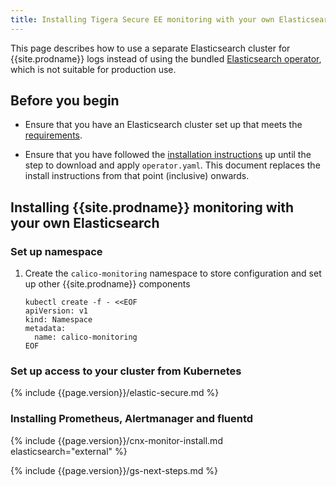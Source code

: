 ```yaml
---
title: Installing Tigera Secure EE monitoring with your own Elasticsearch
---
```


This page describes how to use a separate Elasticsearch cluster for {{site.prodname}} logs instead of using the bundled
[Elasticsearch operator](https://github.com/upmc-enterprises/elasticsearch-operator),
which is not suitable for production use.

## Before you begin

- Ensure that you have an Elasticsearch cluster set up that meets the 
  [requirements]({{site.baseurl}}/{{page.version}}/getting-started/kubernetes/requirements#elasticsearch-requirements).

- Ensure that you have followed the [installation instructions]({{site.baseurl}}/{{page.version}}/getting-started/kubernetes/installation)
  up until the step to download and apply `operator.yaml`.  This document replaces
  the install instructions from that point (inclusive) onwards.

## Installing {{site.prodname}} monitoring with your own Elasticsearch

### Set up namespace

1. Create the `calico-monitoring` namespace to store configuration and set up other {{site.prodname}} components

   ```
   kubectl create -f - <<EOF
   apiVersion: v1
   kind: Namespace
   metadata:
     name: calico-monitoring
   EOF
   ```

### Set up access to your cluster from Kubernetes

{% include {{page.version}}/elastic-secure.md %}

### Installing Prometheus, Alertmanager and fluentd

{% include {{page.version}}/cnx-monitor-install.md elasticsearch="external" %}

{% include {{page.version}}/gs-next-steps.md %}
